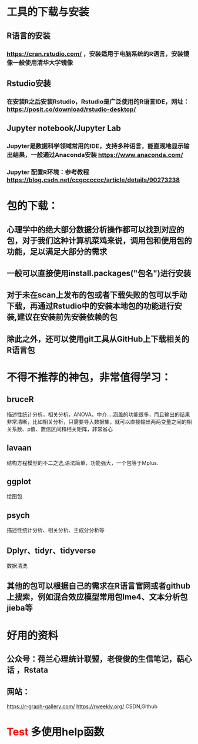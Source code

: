 # 工具的下载与安装

## R语言的安装
### https://cran.rstudio.com/ ，安装适用于电脑系统的R语言，安装镜像一般使用清华大学镜像
## Rstudio安装
### 在安装R之后安装Rstudio，Rstudio是广泛使用的R语言IDE，网址：https://posit.co/download/rstudio-desktop/
## Jupyter notebook/Jupyter Lab
### Jupyter是数据科学领域常用的IDE，支持多种语言，能直观地显示输出结果，一般通过Anaconda安装 https://www.anaconda.com/
### Jupyter 配置R环境：参考教程 https://blog.csdn.net/ccgcccccc/article/details/90273238

# 包的下载：
## 心理学中的绝大部分数据分析操作都可以找到对应的包，对于我们这种计算机菜鸡来说，调用包和使用包的功能，足以满足大部分的需求
## 一般可以直接使用install.packages("包名")进行安装
## 对于未在scan上发布的包或者下载失败的包可以手动下载，再通过Rstudio中的安装本地包的功能进行安装,建议在安装前先安装依赖的包
## 除此之外，还可以使用git工具从GitHub上下载相关的R语言包



# 不得不推荐的神包，非常值得学习：
## bruceR  
描述性统计分析，相关分析，ANOVA，中介....涵盖的功能很多，而且输出的结果非常清晰，比如相关分析，只需要导入数据集，就可以直接输出两两变量之间的相关系数、p值、置信区间和相关矩阵，非常省心

## lavaan
结构方程模型的不二之选,语法简单，功能强大，一个包等于Mplus.

## ggplot
绘图包

## psych 
描述性统计分析、相关分析、主成分分析等

## Dplyr、tidyr、tidyverse
数据清洗

## 其他的包可以根据自己的需求在R语言官网或者github上搜索，例如混合效应模型常用包lme4、文本分析包jieba等


# 好用的资料
## 公众号：荷兰心理统计联盟，老俊俊的生信笔记，萜心话 ，Rstata
## 网站：
https://r-graph-gallery.com/
https://rweekly.org/
CSDN,Github


# <font color=Red>Test</font> 多使用help函数
